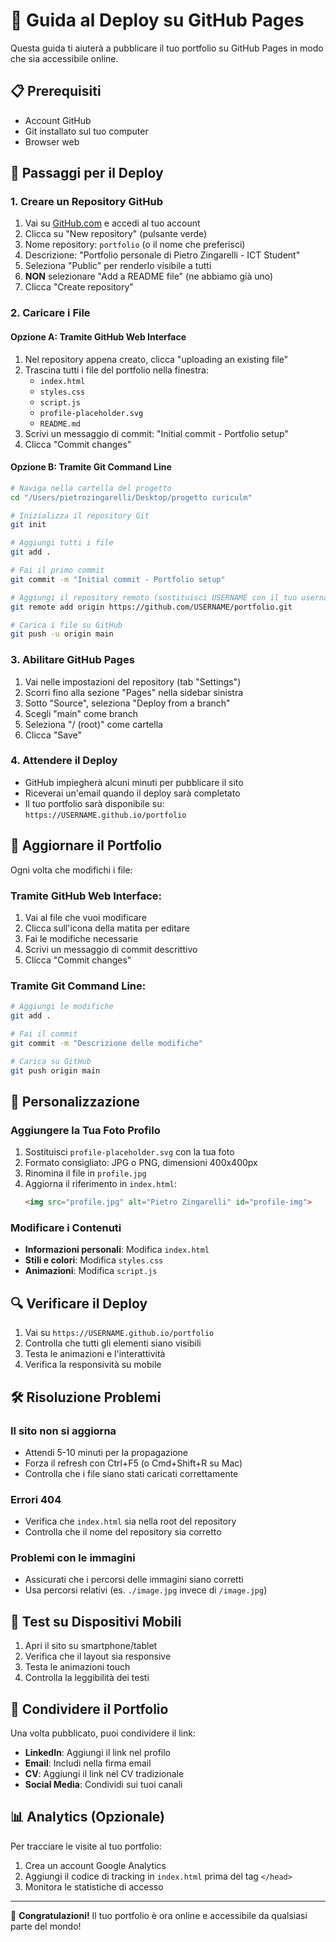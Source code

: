 # 🚀 Guida al Deploy su GitHub Pages

Questa guida ti aiuterà a pubblicare il tuo portfolio su GitHub Pages in modo che sia accessibile online.

## 📋 Prerequisiti

- Account GitHub
- Git installato sul tuo computer
- Browser web

## 🔧 Passaggi per il Deploy

### 1. Creare un Repository GitHub

1. Vai su [GitHub.com](https://github.com) e accedi al tuo account
2. Clicca su "New repository" (pulsante verde)
3. Nome repository: `portfolio` (o il nome che preferisci)
4. Descrizione: "Portfolio personale di Pietro Zingarelli - ICT Student"
5. Seleziona "Public" per renderlo visibile a tutti
6. **NON** selezionare "Add a README file" (ne abbiamo già uno)
7. Clicca "Create repository"

### 2. Caricare i File

#### Opzione A: Tramite GitHub Web Interface

1. Nel repository appena creato, clicca "uploading an existing file"
2. Trascina tutti i file del portfolio nella finestra:
   - `index.html`
   - `styles.css`
   - `script.js`
   - `profile-placeholder.svg`
   - `README.md`
3. Scrivi un messaggio di commit: "Initial commit - Portfolio setup"
4. Clicca "Commit changes"

#### Opzione B: Tramite Git Command Line

```bash
# Naviga nella cartella del progetto
cd "/Users/pietrozingarelli/Desktop/progetto curiculm"

# Inizializza il repository Git
git init

# Aggiungi tutti i file
git add .

# Fai il primo commit
git commit -m "Initial commit - Portfolio setup"

# Aggiungi il repository remoto (sostituisci USERNAME con il tuo username GitHub)
git remote add origin https://github.com/USERNAME/portfolio.git

# Carica i file su GitHub
git push -u origin main
```

### 3. Abilitare GitHub Pages

1. Vai nelle impostazioni del repository (tab "Settings")
2. Scorri fino alla sezione "Pages" nella sidebar sinistra
3. Sotto "Source", seleziona "Deploy from a branch"
4. Scegli "main" come branch
5. Seleziona "/ (root)" come cartella
6. Clicca "Save"

### 4. Attendere il Deploy

- GitHub impiegherà alcuni minuti per pubblicare il sito
- Riceverai un'email quando il deploy sarà completato
- Il tuo portfolio sarà disponibile su: `https://USERNAME.github.io/portfolio`

## 🔄 Aggiornare il Portfolio

Ogni volta che modifichi i file:

### Tramite GitHub Web Interface:
1. Vai al file che vuoi modificare
2. Clicca sull'icona della matita per editare
3. Fai le modifiche necessarie
4. Scrivi un messaggio di commit descrittivo
5. Clicca "Commit changes"

### Tramite Git Command Line:
```bash
# Aggiungi le modifiche
git add .

# Fai il commit
git commit -m "Descrizione delle modifiche"

# Carica su GitHub
git push origin main
```

## 🎨 Personalizzazione

### Aggiungere la Tua Foto Profilo

1. Sostituisci `profile-placeholder.svg` con la tua foto
2. Formato consigliato: JPG o PNG, dimensioni 400x400px
3. Rinomina il file in `profile.jpg`
4. Aggiorna il riferimento in `index.html`:
   ```html
   <img src="profile.jpg" alt="Pietro Zingarelli" id="profile-img">
   ```

### Modificare i Contenuti

- **Informazioni personali**: Modifica `index.html`
- **Stili e colori**: Modifica `styles.css`
- **Animazioni**: Modifica `script.js`

## 🔍 Verificare il Deploy

1. Vai su `https://USERNAME.github.io/portfolio`
2. Controlla che tutti gli elementi siano visibili
3. Testa le animazioni e l'interattività
4. Verifica la responsività su mobile

## 🛠️ Risoluzione Problemi

### Il sito non si aggiorna
- Attendi 5-10 minuti per la propagazione
- Forza il refresh con Ctrl+F5 (o Cmd+Shift+R su Mac)
- Controlla che i file siano stati caricati correttamente

### Errori 404
- Verifica che `index.html` sia nella root del repository
- Controlla che il nome del repository sia corretto

### Problemi con le immagini
- Assicurati che i percorsi delle immagini siano corretti
- Usa percorsi relativi (es. `./image.jpg` invece di `/image.jpg`)

## 📱 Test su Dispositivi Mobili

1. Apri il sito su smartphone/tablet
2. Verifica che il layout sia responsive
3. Testa le animazioni touch
4. Controlla la leggibilità dei testi

## 🔗 Condividere il Portfolio

Una volta pubblicato, puoi condividere il link:
- **LinkedIn**: Aggiungi il link nel profilo
- **Email**: Includi nella firma email
- **CV**: Aggiungi il link nel CV tradizionale
- **Social Media**: Condividi sui tuoi canali

## 📊 Analytics (Opzionale)

Per tracciare le visite al tuo portfolio:

1. Crea un account Google Analytics
2. Aggiungi il codice di tracking in `index.html` prima del tag `</head>`
3. Monitora le statistiche di accesso

---

🎉 **Congratulazioni!** Il tuo portfolio è ora online e accessibile da qualsiasi parte del mondo!
